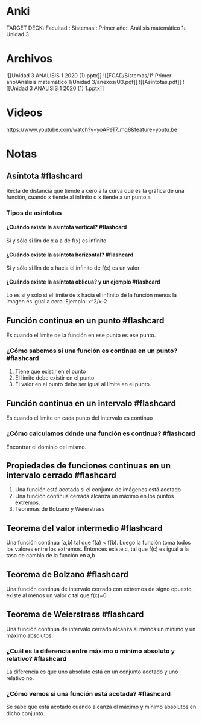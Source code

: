 # Anki
TARGET DECK: Facultad:: Sistemas:: Primer año:: Análisis matemático 1:: Unidad 3
# Archivos
![[Unidad 3 ANALISIS 1 2020 (1).pptx]]
![[FCAD/Sistemas/1° Primer año/Análisis matemático 1/Unidad 3/anexos/U3.pdf]]
![[Asíntotas.pdf]]
![[Unidad 3 ANALISIS 1 2020 (1) 1.pptx]]

# Videos
https://www.youtube.com/watch?v=yoAPeT7_mq8&feature=youtu.be

# Notas
## Asíntota #flashcard
Recta de distancia que tiende a cero a la curva que es la gráfica de una función, cuando x tiende al infinito o x tiende a un punto a
<!--ID: 1690150252529-->

### Tipos de asíntotas
#### ¿Cuándo existe la asíntota vertical? #flashcard 
Si y sólo si lím de x a a de f(x) es infinito
<!--ID: 1690150252537-->

#### ¿Cuándo existe la asíntota horizontal? #flashcard 
Si y sólo si lím de x hacia el infinito de f(x) es un valor
<!--ID: 1690150252547-->

#### ¿Cuándo existe la asíntota oblicua? y un ejemplo #flashcard
Lo es si y sólo si el límite de x hacia el infinito de la función menos la imagen es igual a cero.
Ejemplo: x^2/x-2
<!--ID: 1690150252558-->

## Función continua en un punto #flashcard
Es cuando el límite de la función en ese punto es ese punto.
<!--ID: 1690150252564-->

### ¿Cómo sabemos si una función es continua en un punto? #flashcard 
1. Tiene que existir en el punto
2. El límite debe existir en el punto
3. El valor en el punto debe ser igual al límite en el punto.
<!--ID: 1690227011238-->


## Función continua en un intervalo #flashcard
Es cuando el límite en cada punto del intervalo es continuo
<!--ID: 1690150252571-->

### ¿Cómo calculamos dónde una función es continua? #flashcard 
Encontrar el dominio del mismo.
<!--ID: 1690227987146-->

## Propiedades de funciones continuas en un intervalo cerrado #flashcard
1. Una función está acotada si el conjunto de imágenes está acotado
2. Una función continua cerrada alcanza un máximo en los puntos extremos.
3. Teoremas de Bolzano y Weierstrass
<!--ID: 1690150252583-->

## Teorema del valor intermedio #flashcard
Una función continua [a,b] tal que f(a) < f(b). Luego la función toma todos los valores entre los extremos. Entonces existe c, tal que f(c) es igual a la tasa de cambio de la función en a,b
<!--ID: 1690150252594-->

## Teorema de Bolzano #flashcard
Una función continua de intervalo cerrado con extremos de signo opuesto, existe al menos un valor c tal que f(c)=0
<!--ID: 1690150252600-->

## Teorema de Weierstrass #flashcard
Una función continua de intervalo cerrado alcanza al menos un mínimo y un máximo absolutos.
<!--ID: 1690150252608-->

### ¿Cuál es la diferencia entre máximo o mínimo absoluto y relativo? #flashcard 
La diferencia es que uno absoluto está en un conjunto acotado y uno relativo no.
<!--ID: 1690227011244-->


### ¿Cómo vemos si una función está acotada? #flashcard 
Se sabe que está acotado cuando alcanza el máximo y mínimo absolutos en dicho conjunto.
<!--ID: 1690227011249-->